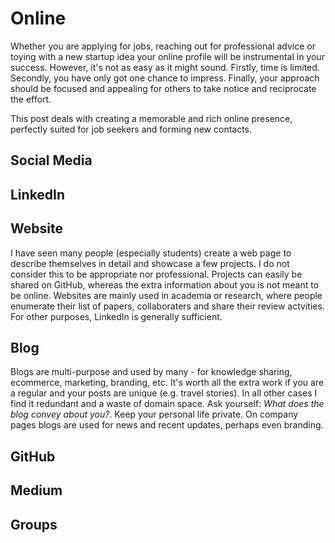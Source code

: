 # Online

Whether you are applying for jobs, reaching out for professional advice or toying with a new startup idea your online profile will be instrumental in your success. However, it's not as easy as it might sound. Firstly, time is limited. Secondly, you have only got one chance to impress. Finally, your approach should be focused and appealing for others to take notice and reciprocate the effort.

This post deals with creating a memorable and rich online presence, perfectly suited for job seekers and forming new contacts.

## Social Media


## LinkedIn

## Website
I have seen many people (especially students) create a web page to describe themselves in detail and showcase a few projects. I do not consider this to be appropriate nor professional. Projects can easily be shared on GitHub, whereas the extra information about you is not meant to be online. Websites are mainly used in academia or research, where people enumerate their list of papers, collaboraters and share their review actvities. For other purposes, LinkedIn is generally sufficient.

## Blog
Blogs are multi-purpose and used by many - for knowledge sharing, ecommerce, marketing, branding, etc. It's worth all the extra work if you are a regular and your posts are unique (e.g. travel stories). In all other cases I find it redundant and a waste of domain space. Ask yourself: *What does the blog convey about you?*. Keep your personal life private. On company pages blogs are used for news and recent updates, perhaps even branding.

## GitHub

## Medium

## Groups
